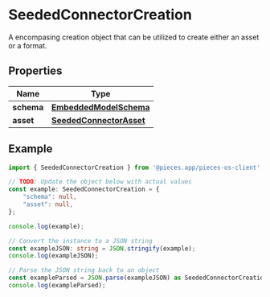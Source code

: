 
# SeededConnectorCreation

A encompasing creation object that can be utilized to create either an asset or a format.

## Properties

Name | Type
------------ | -------------
**schema** | [**EmbeddedModelSchema**](EmbeddedModelSchema)
**asset** | [**SeededConnectorAsset**](SeededConnectorAsset)

## Example

```typescript
import { SeededConnectorCreation } from '@pieces.app/pieces-os-client';

// TODO: Update the object below with actual values
const example: SeededConnectorCreation = {
    "schema": null,
    "asset": null,
};

console.log(example);

// Convert the instance to a JSON string
const exampleJSON: string = JSON.stringify(example);
console.log(exampleJSON);

// Parse the JSON string back to an object
const exampleParsed = JSON.parse(exampleJSON) as SeededConnectorCreation;
console.log(exampleParsed);
```


